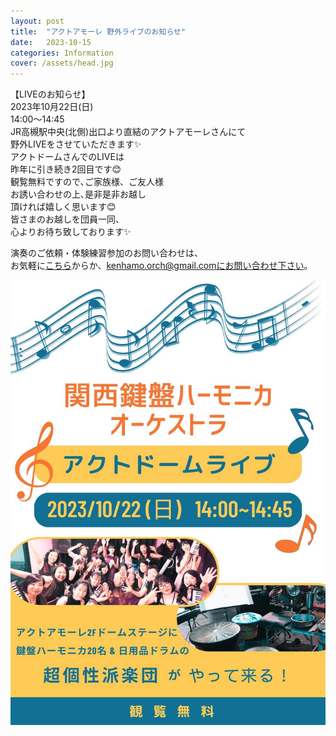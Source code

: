 ```yaml
---
layout: post
title:  "アクトアモーレ 野外ライブのお知らせ"
date:   2023-10-15 
categories: Information
cover: /assets/head.jpg
---
```

  
【LIVEのお知らせ】  
2023年10月22日(日)  
14:00〜14:45  
JR高槻駅中央(北側)出口より直結のアクトアモーレさんにて  
野外LIVEをさせていただきます✨  
アクトドームさんでのLIVEは  
昨年に引き続き2回目です😊  
観覧無料ですので､ご家族様、ご友人様  
お誘い合わせの上､是非是非お越し  
頂ければ嬉しく思います😊  
皆さまのお越しを団員一同、  
心よりお待ち致しております✨  
  
演奏のご依頼・体験練習参加のお問い合わせは、  
お気軽に[こちら](https://docs.google.com/forms/d/e/1FAIpQLSeOdIlDB3uChvhrr9F543WjyJz2orR1FHCYdYVnwKcQU6wVcg/viewform)からか、kenhamo.orch@gmail.comにお問い合わせ下さい。
 
<img border="0" src="/assets/act.jpg">    

